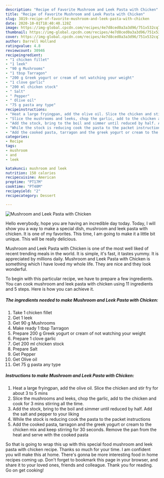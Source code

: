 ```yaml
---
description: "Recipe of Favorite Mushroom and Leek Pasta with Chicken"
title: "Recipe of Favorite Mushroom and Leek Pasta with Chicken"
slug: 3819-recipe-of-favorite-mushroom-and-leek-pasta-with-chicken
date: 2020-10-01T18:40:40.128Z
image: https://img-global.cpcdn.com/recipes/4e7d8ced0a3a3d96/751x532cq70/mushroom-and-leek-pasta-with-chicken-recipe-main-photo.jpg
thumbnail: https://img-global.cpcdn.com/recipes/4e7d8ced0a3a3d96/751x532cq70/mushroom-and-leek-pasta-with-chicken-recipe-main-photo.jpg
cover: https://img-global.cpcdn.com/recipes/4e7d8ced0a3a3d96/751x532cq70/mushroom-and-leek-pasta-with-chicken-recipe-main-photo.jpg
author: Darrell Holland
ratingvalue: 4.8
reviewcount: 30946
recipeingredient:
- "1 chicken fillet"
- "1 leek"
- "90 g Mushrooms"
- "1 tbsp Tarragon"
- "200 g Greek yogurt or cream of not watching your weight"
- "1 clove garlic"
- "200 ml chicken stock"
- " Salt"
- " Pepper"
- " Olive oil"
- "75 g pasta any type"
recipeinstructions:
- "Heat a large fryingpan, add the olive oil. Slice the chicken and stir fry for about 3 to 5 mins"
- "Slice the mushrooms and leeks, chop the garlic, add to the chicken and cook for 3 mins stirring all the time."
- "Add the stock, bring to the boil and simmer until reduced by half. Add the salt and pepper to your liking"
- "While the stock is reducing cook the pasta to the packet instructions"
- "Add the cooked pasta, tarragon and the greek yogurt or cream to the chicken mix and keep stirring for 30 seconds. Remove the pan from the heat and serve with the cooked pasta"
categories:
- Recipe
tags:
- mushroom
- and
- leek

katakunci: mushroom and leek 
nutrition: 150 calories
recipecuisine: American
preptime: "PT17M"
cooktime: "PT40M"
recipeyield: "2"
recipecategory: Dessert

---
```



![Mushroom and Leek Pasta with Chicken](https://img-global.cpcdn.com/recipes/4e7d8ced0a3a3d96/751x532cq70/mushroom-and-leek-pasta-with-chicken-recipe-main-photo.jpg)

Hello everybody, hope you are having an incredible day today. Today, I will show you a way to make a special dish, mushroom and leek pasta with chicken. It is one of my favorites. This time, I am going to make it a little bit unique. This will be really delicious.

Mushroom and Leek Pasta with Chicken is one of the most well liked of recent trending meals in the world. It is simple, it's fast, it tastes yummy. It is appreciated by millions daily. Mushroom and Leek Pasta with Chicken is something which I have loved my whole life. They are nice and they look wonderful.




To begin with this particular recipe, we have to prepare a few ingredients. You can cook mushroom and leek pasta with chicken using 11 ingredients and 5 steps. Here is how you can achieve it.

<!--inarticleads1-->

##### The ingredients needed to make Mushroom and Leek Pasta with Chicken:

1. Take 1 chicken fillet
1. Get 1 leek
1. Get 90 g Mushrooms
1. Make ready 1 tbsp Tarragon
1. Prepare 200 g Greek yogurt or cream of not watching your weight
1. Prepare 1 clove garlic
1. Get 200 ml chicken stock
1. Prepare  Salt
1. Get  Pepper
1. Get  Olive oil
1. Get 75 g pasta any type




<!--inarticleads2-->

##### Instructions to make Mushroom and Leek Pasta with Chicken:

1. Heat a large fryingpan, add the olive oil. Slice the chicken and stir fry for about 3 to 5 mins
1. Slice the mushrooms and leeks, chop the garlic, add to the chicken and cook for 3 mins stirring all the time.
1. Add the stock, bring to the boil and simmer until reduced by half. Add the salt and pepper to your liking
1. While the stock is reducing cook the pasta to the packet instructions
1. Add the cooked pasta, tarragon and the greek yogurt or cream to the chicken mix and keep stirring for 30 seconds. Remove the pan from the heat and serve with the cooked pasta




So that is going to wrap this up with this special food mushroom and leek pasta with chicken recipe. Thanks so much for your time. I am confident you will make this at home. There's gonna be more interesting food in home recipes coming up. Don't forget to bookmark this page in your browser, and share it to your loved ones, friends and colleague. Thank you for reading. Go on get cooking!
